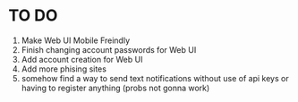 # TO DO #

  1. Make Web UI Mobile Freindly
  2. Finish changing account passwords for Web UI
  3. Add account creation for Web UI
  4. Add more phising sites
  5. somehow find a way to send text notifications without use of api keys or having to register anything (probs not gonna work)
